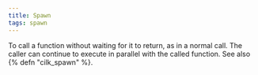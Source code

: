 ```yaml
---
title: Spawn
tags: spawn
---
```

To call a function without waiting for it to
return, as in a normal call. The caller can
continue to execute in parallel with the
called function. See also {% defn "cilk_spawn" %}.